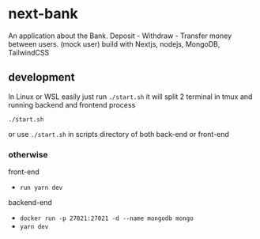 # next-bank
An application about the Bank. Deposit - Withdraw - Transfer money between users. (mock user) build with Nextjs, nodejs, MongoDB, TailwindCSS

## development
In Linux or WSL easily just run `./start.sh` it will split 2 terminal in tmux and running backend and frontend process
```
./start.sh
```
or use `./start.sh` in scripts directory of both back-end or front-end

### otherwise 
front-end 
- `run yarn dev`

backend-end 
- `docker run -p 27021:27021 -d --name mongodb mongo`
- `yarn dev`



